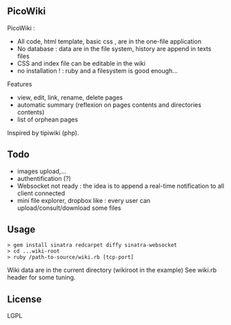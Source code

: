 PicoWiki
--------

PicoWiki : 

* All code, html template, basic css , are in the one-file application
* No database : data are in the file system, history are append in texts files
* CSS and index file can be editable in the wiki
* no installation ! : ruby and a filesystem is good enough...


Features

* view, edit, link, rename, delete pages
* automatic summary (reflexion on pages contents and directories contents)
* list of orphean pages

Inspired by tipiwiki (php).

Todo
----

* images upload,...
* authentification (?)
* Websocket not ready : the idea is to append a real-time notification to all client connected
* mini file explorer, dropbox like : every user can upload/consult/download some files


Usage
-----
    > gem install sinatra redcarpet diffy sinatra-websocket
    > cd ...wiki-root
    > ruby /path-to-source/wiki.rb [tcp-port]


Wiki data are in the current directory (wikiroot in the example)
See wiki.rb header for some tuning.

License
-------
LGPL
